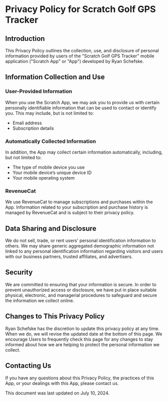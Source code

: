 # Privacy Policy for Scratch Golf GPS Tracker

## Introduction
This Privacy Policy outlines the collection, use, and disclosure of personal information provided by users of the "Scratch Golf GPS Tracker" mobile application ("Scratch App" or "App") developed by Ryan Schefske. 

## Information Collection and Use
### User-Provided Information
When you use the Scratch App, we may ask you to provide us with certain personally identifiable information that can be used to contact or identify you. This may include, but is not limited to:
- Email address
- Subscription details

### Automatically Collected Information
In addition, the App may collect certain information automatically, including, but not limited to:
- The type of mobile device you use
- Your mobile device’s unique device ID
- Your mobile operating system

### RevenueCat
We use RevenueCat to manage subscriptions and purchases within the App. Information related to your subscription and purchase history is managed by RevenueCat and is subject to their privacy policy.

## Data Sharing and Disclosure
We do not sell, trade, or rent users' personal identification information to others. We may share generic aggregated demographic information not linked to any personal identification information regarding visitors and users with our business partners, trusted affiliates, and advertisers.

## Security
We are committed to ensuring that your information is secure. In order to prevent unauthorized access or disclosure, we have put in place suitable physical, electronic, and managerial procedures to safeguard and secure the information we collect online.

## Changes to This Privacy Policy
Ryan Schefske has the discretion to update this privacy policy at any time. When we do, we will revise the updated date at the bottom of this page. We encourage Users to frequently check this page for any changes to stay informed about how we are helping to protect the personal information we collect.

## Contacting Us
If you have any questions about this Privacy Policy, the practices of this App, or your dealings with this App, please contact us.

This document was last updated on July 10, 2024.

